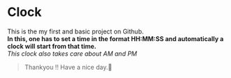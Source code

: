 # Clock 

This is the my first and basic project on Github.<br/>
**In this, one has to set a time in the format HH:MM:SS and automatically a clock will start from that time.**<br/>
*This clock also takes care about AM and PM*

>Thankyou !! Have a nice day.:cherry_blossom:
